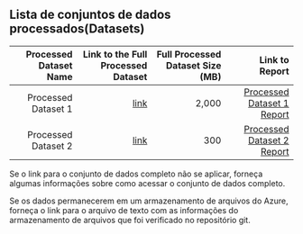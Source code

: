 ## Lista de conjuntos de dados processados(Datasets)


| Processed Dataset Name | Link to the Full Processed Dataset   | Full Processed Dataset Size (MB)  | Link to Report |
| ---:| ---: | ---: | ---: |
| Processed Dataset 1 | [link](link/to/processed/dataset1) | 2,000 | [Processed Dataset 1 Report](link/to/report1)|
| Processed Dataset 2 | [link](link/to/processed/dataset2) | 300 | [Processed Dataset 2 Report](link/to/report2)|


Se o link para o conjunto de dados completo não se aplicar, forneça algumas informações sobre como acessar o conjunto de dados completo. 

Se os dados permanecerem em um armazenamento de arquivos do Azure, forneça o link para o arquivo de texto com as informações do armazenamento de arquivos que foi verificado no repositório git. 